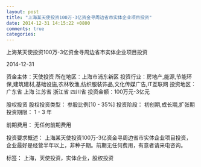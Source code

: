 ```yaml
---
layout: post
title: "上海某天使投资100万-3亿资金寻周边省市实体企业项目投资"
date: 2014-12-31 14:15:22 +0800
comments: true
categories: 
---
```

上海某天使投资100万-3亿资金寻周边省市实体企业项目投资



2014-12-31

资金主体：天使投资
所在地区：上海市浦东新区
投资行业：房地产,能源,节能环保,建筑建材,基础设施,农林牧渔,纺织服装饰品,文化传媒广告,IT互联网
投资地区：广东省 上海 江苏省 浙江省 四川省
投资金额：100万元-3亿元

股权投资
股权投资类型：
                            参股比例[10 - 35%] 
                                                                                投资阶段：
                            初创期,成长期,扩张期 
                                                                                                                                        投资期限：
                            1 - 3 年

前期费用：
无任何前期费用

投资要求概述：
上海某天使投资100万-3亿资金寻周边省市实体企业项目投资，企业最好是经营半年以上，非种子期。前期无任何费用，有意者请来电咨询。

标签：
上海，天使投资，实体企业，股权投资

